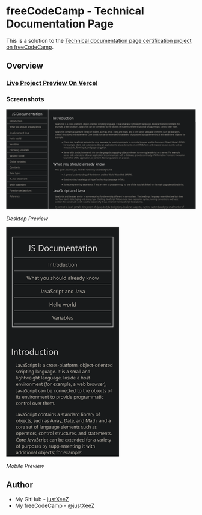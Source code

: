 # freeCodeCamp - Technical Documentation Page

This is a solution to the [Technical documentation page certification project on freeCodeCamp](https://www.freecodecamp.org/learn/2022/responsive-web-design/build-a-technical-documentation-page-project/build-a-technical-documentation-page).

## Overview

### [Live Project Preview On Vercel](https://xeezfcc-technicaldocumentationpage.vercel.app/)

### Screenshots

<img src="design\desktop.png" width="600px"/>

_Desktop Preview_

<img src="design\mobile.png" width="300px"/>

_Mobile Preview_

## Author

- My GitHub - [justXeeZ](https://github.com/justXeeZ)
- My freeCodeCamp - [@justXeeZ](https://www.freecodecamp.org/justXeeZ)
